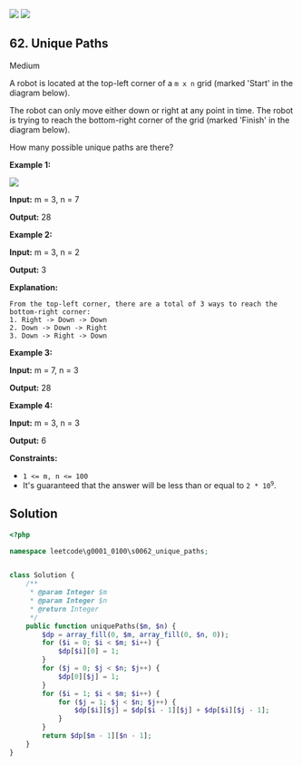 [![](https://img.shields.io/github/stars/LeetCode-in-Ruby/LeetCode-in-Ruby?label=Stars&style=flat-square)](https://github.com/LeetCode-in-Ruby/LeetCode-in-Ruby)
[![](https://img.shields.io/github/forks/LeetCode-in-Ruby/LeetCode-in-Ruby?label=Fork%20me%20on%20GitHub%20&style=flat-square)](https://github.com/LeetCode-in-Ruby/LeetCode-in-Ruby/fork)

## 62\. Unique Paths

Medium

A robot is located at the top-left corner of a `m x n` grid (marked 'Start' in the diagram below).

The robot can only move either down or right at any point in time. The robot is trying to reach the bottom-right corner of the grid (marked 'Finish' in the diagram below).

How many possible unique paths are there?

**Example 1:**

![](https://assets.leetcode.com/uploads/2018/10/22/robot_maze.png)

**Input:** m = 3, n = 7

**Output:** 28 

**Example 2:**

**Input:** m = 3, n = 2

**Output:** 3

**Explanation:**

    From the top-left corner, there are a total of 3 ways to reach the bottom-right corner:
    1. Right -> Down -> Down
    2. Down -> Down -> Right
    3. Down -> Right -> Down 

**Example 3:**

**Input:** m = 7, n = 3

**Output:** 28 

**Example 4:**

**Input:** m = 3, n = 3

**Output:** 6 

**Constraints:**

*   `1 <= m, n <= 100`
*   It's guaranteed that the answer will be less than or equal to <code>2 * 10<sup>9</sup></code>.

## Solution

```php
<?php

namespace leetcode\g0001_0100\s0062_unique_paths;


class Solution {
    /**
     * @param Integer $m
     * @param Integer $n
     * @return Integer
     */
    public function uniquePaths($m, $n) {
        $dp = array_fill(0, $m, array_fill(0, $n, 0));
        for ($i = 0; $i < $m; $i++) {
            $dp[$i][0] = 1;
        }
        for ($j = 0; $j < $n; $j++) {
            $dp[0][$j] = 1;
        }
        for ($i = 1; $i < $m; $i++) {
            for ($j = 1; $j < $n; $j++) {
                $dp[$i][$j] = $dp[$i - 1][$j] + $dp[$i][$j - 1];
            }
        }
        return $dp[$m - 1][$n - 1];
    }
}
```